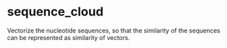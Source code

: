 # sequence_cloud
Vectorize the nucleotide sequences, so that the similarity of the sequences can be represented as similarity of vectors.
